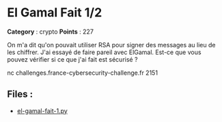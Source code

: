 # El Gamal Fait 1/2

**Category** : crypto
**Points** : 227

On m'a dit qu'on pouvait utiliser RSA pour signer des messages au lieu de les chiffrer.
J'ai essayé de faire pareil avec ElGamal.
Est-ce que vous pouvez vérifier si ce que j'ai fait est sécurisé ?

nc challenges.france-cybersecurity-challenge.fr 2151

## Files : 
 - [el-gamal-fait-1.py](./el-gamal-fait-1.py)


